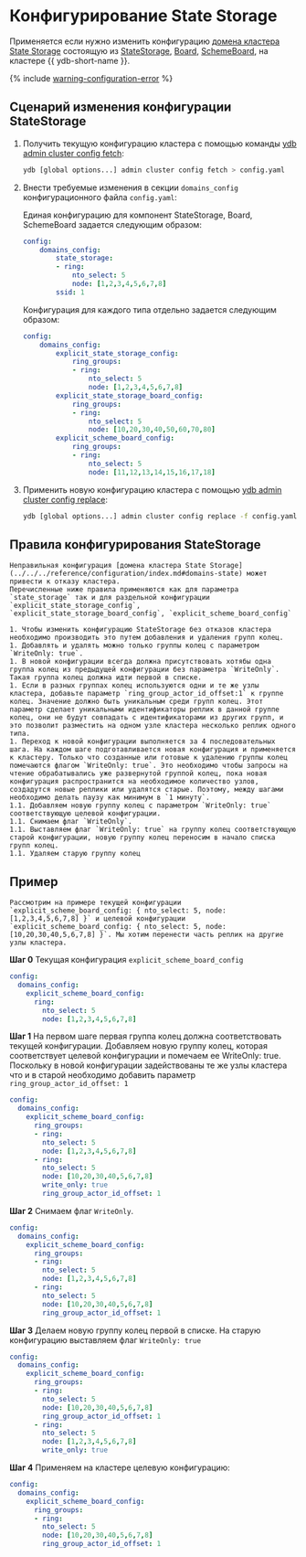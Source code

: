 # Конфигурирование State Storage

Применяется если нужно изменить конфигурацию [домена кластера State Storage](../../../reference/configuration/index.md#domains-state) состоящую из [StateStorage](../../../concepts/glossary.md#state-storage), [Board](../../../concepts/glossary.md#board), [SchemeBoard](../../../concepts/glossary.md#scheme-board), на кластере {{ ydb-short-name }}.

{% include [warning-configuration-error](../configuration-v1/_includes/warning-configuration-error.md) %}

## Сценарий изменения конфигурации StateStorage

1. Получить текущую конфигурацию кластера с помощью команды [ydb admin cluster config fetch](../../../reference/ydb-cli/commands/configuration/cluster/fetch.md):

    ```bash
    ydb [global options...] admin cluster config fetch > config.yaml
    ```

2. Внести требуемые изменения в секции `domains_config` конфигурационного файла `config.yaml`:

    Единая конфигурацию для компонент StateStorage, Board, SchemeBoard задается следующим образом:

    ```yaml
    config:
        domains_config:
            state_storage:
            - ring:
                nto_select: 5
                node: [1,2,3,4,5,6,7,8]
            ssid: 1
    ```

    Конфигурация для каждого типа отдельно задается следующим образом:

    ```yaml
    config:
        domains_config:
            explicit_state_storage_config:
                ring_groups:
                - ring:
                    nto_select: 5
                    node: [1,2,3,4,5,6,7,8]
            explicit_state_storage_board_config:
                ring_groups:
                - ring:
                    nto_select: 5
                    node: [10,20,30,40,50,60,70,80]
            explicit_scheme_board_config:
                ring_groups:
                - ring:
                    nto_select: 5
                    node: [11,12,13,14,15,16,17,18]
    ```

3. Применить новую конфигурацию кластера с помощью [ydb admin cluster config replace](../../../reference/ydb-cli/commands/configuration/cluster/replace.md):

    ```bash
    ydb [global options...] admin cluster config replace -f config.yaml
    ```

## Правила конфигурирования StateStorage

    Неправильная конфигурация [домена кластера State Storage](../../../reference/configuration/index.md#domains-state) может привести к отказу кластера.
    Перечисленные ниже правила применяются как для параметра `state_storage` так и для раздельной конфигурации `explicit_state_storage_config`, `explicit_state_storage_board_config`, `explicit_scheme_board_config`

    1. Чтобы изменить конфигурацию StateStorage без отказов кластера необходимо производить это путем добавления и удаления групп колец.
    1. Добавлять и удалять можно только группы колец с параметром `WriteOnly: true`.
    1. В новой конфигурации всегда должна присутствовать хотябы одна группа колец из предыдущей конфигурации без параметра `WriteOnly`. Такая группа колец должна идти первой в списке.
    1. Если в разных группах колец используются одни и те же узлы кластера, добавьте параметр `ring_group_actor_id_offset:1` к группе колец. Значение должно быть уникальным среди групп колец. Этот параметр сделает уникальными идентификаторы реплик в данной группе колец, они не будут совпадать с идентификаторами из других групп, и это позволит разместить на одном узле кластера несколько реплик одного типа.
    1. Переход к новой конфигурации выполняется за 4 последовательных шага. На каждом шаге подготавливается новая конфигурация и применяется к кластеру. Только что созданные или готовые к удалению группы колец помечаются флагом `WriteOnly: true`. Это необходимо чтобы запросы на чтение обрабатывались уже развернутой группой колец, пока новая конфигурация распространится на необходимое количество узлов, создадутся новые реплики или удалятся старые. Поэтому, между шагами необходимо делать паузу как минимум в `1 минуту`. 
    1.1. Добавляем новую группу колец с параметром `WriteOnly: true` соответствующую целевой конфигурации.
    1.1. Снимаем флаг `WriteOnly`.
    1.1. Выставляем флаг `WriteOnly: true` на группу колец соответствующую старой конфигурации, новую группу колец переносим в начало списка групп колец.
    1.1. Удаляем старую группу колец

## Пример

    Рассмотрим на примере текущей конфигурации `explicit_scheme_board_config: { nto_select: 5, node: [1,2,3,4,5,6,7,8] }` и целевой конфигурации `explicit_scheme_board_config: { nto_select: 5, node: [10,20,30,40,5,6,7,8] }`. Мы хотим перенести часть реплик на другие узлы кластера.

**Шаг 0**
Текущая конфигурация `explicit_scheme_board_config`

```yaml
config:
  domains_config:
    explicit_scheme_board_config:
      ring:
        nto_select: 5
        node: [1,2,3,4,5,6,7,8]
```

**Шаг 1**
На первом шаге первая группа колец должна соответствовать текущей конфигурации. Добавляем новую группу колец, которая соответствует целевой конфигурации и помечаем ее WriteOnly: true. Поскольку в новой конфигурации задействованы те же узлы кластера что и в старой необходимо добавить параметр `ring_group_actor_id_offset: 1`

```yaml
config:
  domains_config:
    explicit_scheme_board_config:
      ring_groups:
      - ring:
        nto_select: 5
        node: [1,2,3,4,5,6,7,8]
      - ring:
        nto_select: 5
        node: [10,20,30,40,5,6,7,8]
        write_only: true
        ring_group_actor_id_offset: 1
```

**Шаг 2**
Снимаем флаг `WriteOnly`.

```yaml
config:
  domains_config:
    explicit_scheme_board_config:
      ring_groups:
      - ring:
        nto_select: 5
        node: [1,2,3,4,5,6,7,8]
      - ring:
        nto_select: 5
        node: [10,20,30,40,5,6,7,8]
        ring_group_actor_id_offset: 1
```

**Шаг 3**
Делаем новую группу колец первой в списке. На старую конфигурацию выставляем флаг `WriteOnly: true`

```yaml
config:
  domains_config:
    explicit_scheme_board_config:
      ring_groups:
      - ring:
        nto_select: 5
        node: [10,20,30,40,5,6,7,8]
        ring_group_actor_id_offset: 1
      - ring:
        nto_select: 5
        node: [1,2,3,4,5,6,7,8]
        write_only: true
```

**Шаг 4**
Применяем на кластере целевую конфигурацию:

```yaml
config:
  domains_config:
    explicit_scheme_board_config:
      ring_groups:
      - ring:
        nto_select: 5
        node: [10,20,30,40,5,6,7,8]
        ring_group_actor_id_offset: 1
```
